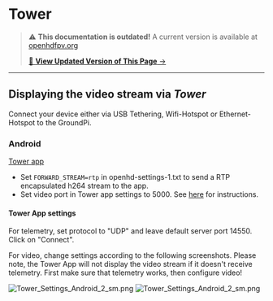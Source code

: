 # Tower

<!-- LEGACY DOCUMENTATION NOTICE -->
> ⚠️ **This documentation is outdated!** A current version is available at [openhdfpv.org](https://openhdfpv.org)
> 
> [📖 **View Updated Version of This Page** →](https://openhdfpv.org)

---


## Displaying the video stream via _**Tower**_

Connect your device either via USB Tethering, Wifi-Hotspot or Ethernet-Hotspot to the GroundPi.

### Android

[Tower app](https://github.com/DroidPlanner/Tower/releases)

* Set `FORWARD_STREAM=rtp` in openhd-settings-1.txt to send a RTP encapsulated h264 stream to the app.
* Set video port in Tower app settings to 5000. See [here](https://github.com/DroidPlanner/Tower/wiki/Custom-video-stream) for instructions.

#### Tower App settings

For telemetry, set protocol to "UDP" and leave default server port 14550. Click on "Connect".

For video, change settings according to the following screenshots. Please note, the Tower App will not display the video stream if it doesn't receive telemetry. First make sure that telemetry works, then configure video!

![Tower\_Settings\_Android\_2\_sm.png](https://github.com/HD-Fpv/Open.HD/raw/master/wiki-content/GCS_Tower/Tower_Settings_Android_1_sm.png) ![Tower\_Settings\_Android\_2\_sm.png](https://github.com/HD-Fpv/Open.HD/raw/master/wiki-content/GCS_Tower/Tower_Settings_Android_2_sm.png)

